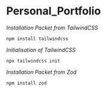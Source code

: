 # Personal_Portfolio
*Installation Packet from TailwindCSS*
```` 
npm install tailwindcss
````
*Initialisation of TailwindCSS*
````
npx tailwindcss init
````


*Installation Packet from Zod*
````
npm install zod
````
<script src="https://cdn.tailwindcss.com"></script>